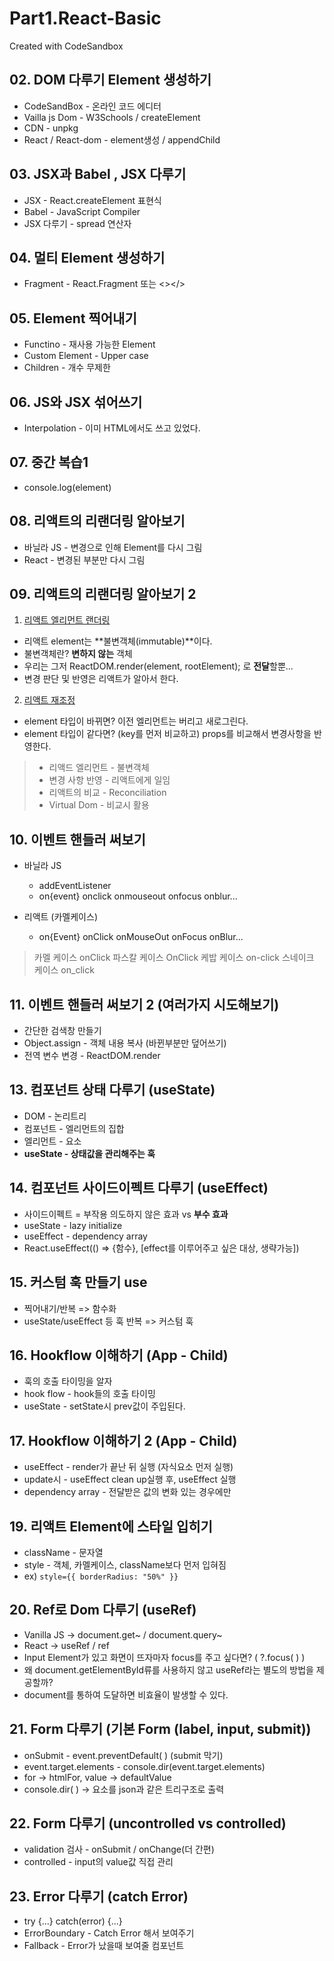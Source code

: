 # Part1.React-Basic

Created with CodeSandbox

## 02. DOM 다루기 Element 생성하기

- CodeSandBox - 온라인 코드 에디터
- Vailla js Dom - W3Schools / createElement
- CDN - unpkg
- React / React-dom - element생성 / appendChild

## 03. JSX과 Babel , JSX 다루기

- JSX - React.createElement 표현식
- Babel - JavaScript Compiler
- JSX 다루기 - spread 연산자

## 04. 멀티 Element 생성하기

- Fragment - React.Fragment 또는 <></>

## 05. Element 찍어내기

- Functino - 재사용 가능한 Element
- Custom Element - Upper case
- Children - 개수 무제한

## 06. JS와 JSX 섞어쓰기

- Interpolation - 이미 HTML에서도 쓰고 있었다.

## 07. 중간 복습1

- console.log(element)

## 08. 리액트의 리랜더링 알아보기

- 바닐라 JS - 변경으로 인해 Element를 다시 그림
- React - 변경된 부분만 다시 그림

## 09. 리액트의 리랜더링 알아보기 2

1. [리액트 엘리먼트 랜더링](https://ko.reactjs.org/docs/rendering-elements.html)

- 리액트 element는 **불변객체(immutable)**이다.
- 불변객체란? **변하지 않는** 객체
- 우리는 그저 ReactDOM.render(element, rootElement); 로 **전달**할뿐...
- 변경 판단 및 반영은 리액트가 알아서 한다.

2. [리액트 재조정](https://ko.reactjs.org/docs/reconciliation.html)

- element 타입이 바뀌면? 이전 엘리먼트는 버리고 새로그린다.
- element 타입이 같다면? (key를 먼저 비교하고) props를 비교해서 변경사항을 반영한다.

> - 리액드 엘리먼트 - 불변객체
> - 변경 사항 반영 - 리액트에게 일임
> - 리액트의 비교 - Reconciliation
> - Virtual Dom - 비교시 활용

## 10. 이벤트 핸들러 써보기

- 바닐라 JS

  - addEventListener
  - on{event} onclick onmouseout onfocus onblur...

- 리액트 (카멜케이스)

  - on{Event} onClick onMouseOut onFocus onBlur...

> 카멜 케이스 onClick
> 파스칼 케이스 OnClick
> 케밥 케이스 on-click
> 스네이크 케이스 on_click

## 11. 이벤트 핸들러 써보기 2 (여러가지 시도해보기)

- 간단한 검색창 만들기
- Object.assign - 객체 내용 복사 (바뀐부분만 덮어쓰기)
- 전역 변수 변경 - ReactDOM.render

## 13. 컴포넌트 상태 다루기 (useState)

- DOM - 논리트리
- 컴포넌트 - 엘리먼트의 집합
- 엘리먼트 - 요소
- **useState - 상태값을 관리해주는 훅**

## 14. 컴포넌트 사이드이펙트 다루기 (useEffect)

- 사이드이펙트 = 부작용 의도하지 않은 효과 vs **부수 효과**
- useState - lazy initialize
- useEffect - dependency array
- React.useEffect(() => {함수}, [effect를 이루어주고 싶은 대상, 생략가능])

## 15. 커스텀 훅 만들기 use

- 찍어내기/반복 => 함수화
- useState/useEffect 등 훅 반복 => 커스텀 훅

## 16. Hookflow 이해하기 (App - Child)

- 훅의 호출 타이밍을 알자
- hook flow - hook들의 호출 타이밍
- useState - setState시 prev값이 주입된다.

## 17. Hookflow 이해하기 2 (App - Child)

- useEffect - render가 끝난 뒤 실행 (자식요소 먼저 실행)
- update시 - useEffect clean up실행 후, useEffect 실행
- dependency array - 전달받은 값의 변화 있는 경우에만

## 19. 리액트 Element에 스타일 입히기

- className - 문자열
- style - 객체, 카멜케이스, className보다 먼저 입혀짐
- ex) `style={{ borderRadius: "50%" }}`

## 20. Ref로 Dom 다루기 (useRef)

- Vanilla JS -> document.get~ / document.query~
- React -> useRef / ref
- Input Element가 있고 화면이 뜨자마자 focus를 주고 싶다면? ( ?.focus( ) )
- 왜 document.getElementById류를 사용하지 않고 useRef라는 별도의 방법을 제공할까?
- document를 통하여 도달하면 비효율이 발생할 수 있다.

## 21. Form 다루기 (기본 Form (label, input, submit))

- onSubmit - event.preventDefault( ) (submit 막기)
- event.target.elements - console.dir(event.target.elements)
- for -> htmlFor, value -> defaultValue
- console.dir( ) -> 요소를 json과 같은 트리구조로 출력

## 22. Form 다루기 (uncontrolled vs controlled)

- validation 검사 - onSubmit / onChange(더 간편)
- controlled - input의 value값 직접 관리

## 23. Error 다루기 (catch Error)

- try {...} catch(error) {...}
- ErrorBoundary - Catch Error 해서 보여주기
- Fallback - Error가 났을때 보여줄 컴포넌트

